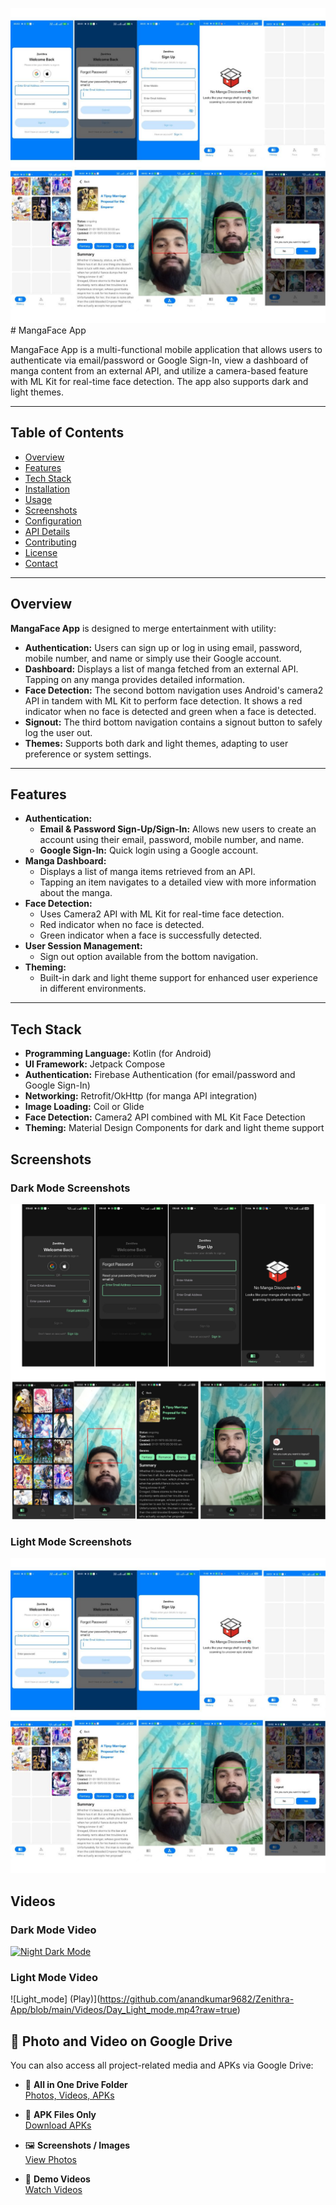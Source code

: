 ![Dark_mode](Screenshots/Light_mode.jpg)# MangaFace App

MangaFace App is a multi-functional mobile application that allows users to authenticate via email/password or Google Sign-In, view a dashboard of manga content from an external API, and utilize a camera-based feature with ML Kit for real-time face detection. The app also supports dark and light themes.

---

## Table of Contents

- [Overview](#overview)
- [Features](#features)
- [Tech Stack](#tech-stack)
- [Installation](#installation)
- [Usage](#usage)
- [Screenshots](#screenshots)
- [Configuration](#configuration)
- [API Details](#api-details)
- [Contributing](#contributing)
- [License](#license)
- [Contact](#contact)

---

## Overview

**MangaFace App** is designed to merge entertainment with utility:
- **Authentication:** Users can sign up or log in using email, password, mobile number, and name or simply use their Google account.
- **Dashboard:** Displays a list of manga fetched from an external API. Tapping on any manga provides detailed information.
- **Face Detection:** The second bottom navigation uses Android's camera2 API in tandem with ML Kit to perform face detection. It shows a red indicator when no face is detected and green when a face is detected.
- **Signout:** The third bottom navigation contains a signout button to safely log the user out.
- **Themes:** Supports both dark and light themes, adapting to user preference or system settings.

---

## Features

- **Authentication:**
  - **Email & Password Sign-Up/Sign-In:** Allows new users to create an account using their email, password, mobile number, and name.
  - **Google Sign-In:** Quick login using a Google account.
- **Manga Dashboard:**
  - Displays a list of manga items retrieved from an API.
  - Tapping an item navigates to a detailed view with more information about the manga.
- **Face Detection:**
  - Uses Camera2 API with ML Kit for real-time face detection.
  - Red indicator when no face is detected.
  - Green indicator when a face is successfully detected.
- **User Session Management:**
  - Sign out option available from the bottom navigation.
- **Theming:**
  - Built-in dark and light theme support for enhanced user experience in different environments.

---

## Tech Stack

- **Programming Language:** Kotlin (for Android)
- **UI Framework:** Jetpack Compose
- **Authentication:** Firebase Authentication (for email/password and Google Sign-In)
- **Networking:** Retrofit/OkHttp (for manga API integration)
- **Image Loading:** Coil or Glide
- **Face Detection:** Camera2 API combined with ML Kit Face Detection
- **Theming:** Material Design Components for dark and light theme support


## Screenshots

### Dark Mode Screenshots
  ![Dark_mode](Screenshots/Dark_mode.png)

  
### Light Mode Screenshots
  ![Light Mode](Screenshots/Light_mode.jpg)


## Videos
   ### Dark Mode Video
   [![Night Dark Mode](Play)](https://github.com/anandkumar9682/Zenithra-App/blob/main/Videos/Night_Dark_mode.mp4?raw=true)

   ### Light Mode Video
   ![Light_mode] (Play)](https://github.com/anandkumar9682/Zenithra-App/blob/main/Videos/Day_Light_mode.mp4?raw=true)


## 📁 Photo and Video on Google Drive

You can also access all project-related media and APKs via Google Drive:

- 🔗 **All in One Drive Folder**  
  [Photos, Videos, APKs](https://drive.google.com/drive/folders/1soZs0psxfll7TnwLifY1cgw4F9yLiOOO?usp=sharing)

- 📱 **APK Files Only**  
  [Download APKs](https://drive.google.com/drive/folders/1_wC_cGxc2K9ouwtq4YOG1hdJp98kwQ0Q?usp=sharing)

- 🖼️ **Screenshots / Images**  
  [View Photos](https://drive.google.com/drive/folders/1Zit2GFDKZkLlvT7x3fkJvz-zg_APGOkL?usp=sharing)

- 🎥 **Demo Videos**  
  [Watch Videos](https://drive.google.com/drive/folders/1i8HS4A2EK_Z4ITIVkxzkEn_hajbdxP5z?usp=sharing)

